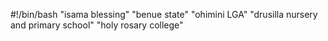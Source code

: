 #!/bin/bash
"isama blessing"
"benue state"
"ohimini LGA"
"drusilla nursery and primary school"
"holy rosary college"

